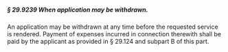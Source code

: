 ##### § 29.9239 When application may be withdrawn. #####

An application may be withdrawn at any time before the requested service is rendered. Payment of expenses incurred in connection therewith shall be paid by the applicant as provided in § 29.124 and subpart B of this part.